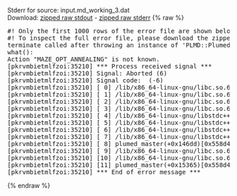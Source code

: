 Stderr for source:  input.md_working_3.dat   
Download: [zipped raw stdout](input.md_working_3.dat.plumed_master.stdout.txt.zip) - [zipped raw stderr](input.md_working_3.dat.plumed_master.stderr.txt.zip) 
{% raw %}
<pre>
#! Only the first 1000 rows of the error file are shown below
#! To inspect the full error file, please download the zipped raw stderr file above
terminate called after throwing an instance of 'PLMD::Plumed::Exception'
what():
Action "MAZE_OPT_ANNEALING" is not known.
[pkrvmbietmlfzoi:35210] *** Process received signal ***
[pkrvmbietmlfzoi:35210] Signal: Aborted (6)
[pkrvmbietmlfzoi:35210] Signal code:  (-6)
[pkrvmbietmlfzoi:35210] [ 0] /lib/x86_64-linux-gnu/libc.so.6(+0x45330)[0x7f9d79e45330]
[pkrvmbietmlfzoi:35210] [ 1] /lib/x86_64-linux-gnu/libc.so.6(pthread_kill+0x11c)[0x7f9d79e9eb2c]
[pkrvmbietmlfzoi:35210] [ 2] /lib/x86_64-linux-gnu/libc.so.6(gsignal+0x1e)[0x7f9d79e4527e]
[pkrvmbietmlfzoi:35210] [ 3] /lib/x86_64-linux-gnu/libc.so.6(abort+0xdf)[0x7f9d79e288ff]
[pkrvmbietmlfzoi:35210] [ 4] /lib/x86_64-linux-gnu/libstdc++.so.6(+0xa5ff5)[0x7f9d7a2a5ff5]
[pkrvmbietmlfzoi:35210] [ 5] /lib/x86_64-linux-gnu/libstdc++.so.6(+0xbb0da)[0x7f9d7a2bb0da]
[pkrvmbietmlfzoi:35210] [ 6] /lib/x86_64-linux-gnu/libstdc++.so.6(_ZSt10unexpectedv+0x0)[0x7f9d7a2a5a55]
[pkrvmbietmlfzoi:35210] [ 7] /lib/x86_64-linux-gnu/libstdc++.so.6(+0xa5a6f)[0x7f9d7a2a5a6f]
[pkrvmbietmlfzoi:35210] [ 8] plumed_master(+0x146dd)[0x558d424886dd]
[pkrvmbietmlfzoi:35210] [ 9] /lib/x86_64-linux-gnu/libc.so.6(+0x2a1ca)[0x7f9d79e2a1ca]
[pkrvmbietmlfzoi:35210] [10] /lib/x86_64-linux-gnu/libc.so.6(__libc_start_main+0x8b)[0x7f9d79e2a28b]
[pkrvmbietmlfzoi:35210] [11] plumed_master(+0x15365)[0x558d42489365]
[pkrvmbietmlfzoi:35210] *** End of error message ***
</pre>
{% endraw %}
